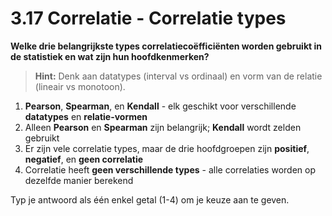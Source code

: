 # 3.17 Correlatie - Correlatie types

**Welke drie belangrijkste types correlatiecoëfficiënten worden gebruikt in de statistiek en wat zijn hun hoofdkenmerken?**

> **Hint:** Denk aan datatypes (interval vs ordinaal) en vorm van de relatie (lineair vs monotoon).

1. **Pearson**, **Spearman**, en **Kendall** - elk geschikt voor verschillende **datatypes** en **relatie-vormen**
2. Alleen **Pearson** en **Spearman** zijn belangrijk; **Kendall** wordt zelden gebruikt
3. Er zijn vele correlatie types, maar de drie hoofdgroepen zijn **positief**, **negatief**, en **geen correlatie**
4. Correlatie heeft **geen verschillende types** - alle correlaties worden op dezelfde manier berekend

Typ je antwoord als één enkel getal (1-4) om je keuze aan te geven.
